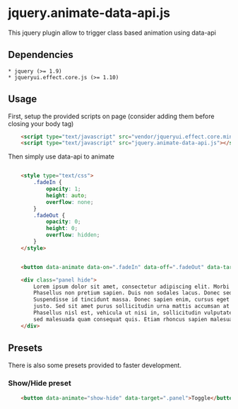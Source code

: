 jquery.animate-data-api.js
==========================

This jquery plugin allow to trigger class based animation using data-api

Dependencies
------------

    * jquery (>= 1.9)
    * jqueryui.effect.core.js (>= 1.10)


Usage
-----

First, setup the provided scripts on page (consider adding them before closing your body tag)

```html
    <script type="text/javascript" src="vendor/jqueryui.effect.core.min.js"></script>
    <script type="text/javascript" src="jquery.animate-data-api.js"></script>
```

Then simply use data-api to animate

```html

    <style type="text/css">
        .fadeIn {
            opacity: 1;
            height: auto;
            overflow: none;
        }
        .fadeOut {
            opacity: 0;
            height: 0;
            overflow: hidden;
        }
    </style>


    <button data-animate data-on=".fadeIn" data-off=".fadeOut" data-target=".panel">Toggle</button>

    <div class="panel hide">
        Lorem ipsum dolor sit amet, consectetur adipiscing elit. Morbi lobortis luctus sapien non ultricies.
        Phasellus non pretium sapien. Duis non sodales lacus. Donec sed ipsum at est dapibus sodales.
        Suspendisse id tincidunt massa. Donec sapien enim, cursus eget ligula sit amet, sollicitudin venenatis
        justo. Sed sit amet purus sollicitudin urna mattis accumsan at sed nulla. Proin vulputate accumsan semper.
        Phasellus nisl est, vehicula ut nisi in, sollicitudin vulputate nibh. Duis condimentum lectus nunc,
        sed malesuada quam consequat quis. Etiam rhoncus sapien malesuada, vestibulum justo sed, ultricies diam.
    </div>

```


Presets
-------

There is also some presets provided to faster development.

### Show/Hide preset

```html
    <button data-animate="show-hide" data-target=".panel">Toggle</button>
```
